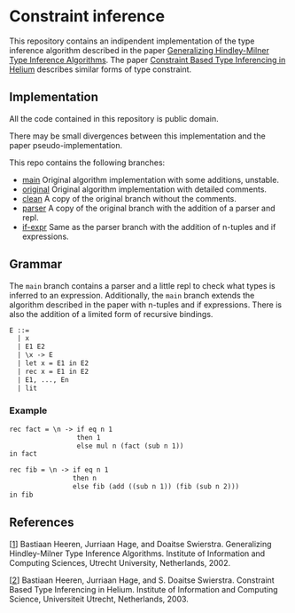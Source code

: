 # Constraint inference

This repository contains an indipendent implementation of the type
inference algorithm described in the paper
[Generalizing Hindley-Milner Type Inference Algorithms](#ref1).
The paper [Constraint Based Type Inferencing in Helium](#ref2) describes
similar forms of type constraint.

## Implementation

All the code contained in this repository is public domain.

There may be small divergences between this implementation and
the paper pseudo-implementation.

This repo contains the following branches:

- [main](https://github.com/bynect/constraint-inference/tree/main) Original algorithm implementation with some additions, unstable.
- [original](https://github.com/bynect/constraint-inference/tree/original) Original algorithm implementation with detailed comments.
- [clean](https://github.com/bynect/constraint-inference/tree/clean) A copy of the original branch without the comments.
- [parser](https://github.com/bynect/constraint-inference/tree/parser) A copy of the original branch with the addition of a parser and repl.
- [if-expr](https://github.com/bynect/constraint-inference/tree/if-expr) Same as the parser branch with the addition of n-tuples and if expressions.

## Grammar

The `main` branch contains a parser and a little repl to check what types is inferred to an expression.
Additionally, the `main` branch extends the algorithm described in the paper with n-tuples and if expressions.
There is also the addition of a limited form of recursive bindings.

```txt
E ::=
  | x
  | E1 E2
  | \x -> E
  | let x = E1 in E2
  | rec x = E1 in E2
  | E1, ..., En
  | lit
```

### Example

```txt
rec fact = \n -> if eq n 1
                 then 1
                 else mul n (fact (sub n 1))
in fact
```

```txt
rec fib = \n -> if eq n 1
                then n
				else fib (add ((sub n 1)) (fib (sub n 2)))
in fib
```

## References

[<a id="ref1">[1][paper-1]</a>] Bastiaan Heeren, Jurriaan Hage, and Doaitse Swierstra.
Generalizing Hindley-Milner Type Inference Algorithms. Institute of Information and Computing Sciences,
Utrecht University, Netherlands, 2002.

[<a id="ref2">[2][paper-2]</a>] Bastiaan Heeren, Jurriaan Hage, and S. Doaitse Swierstra.
Constraint Based Type Inferencing in Helium. Institute of Information and Computing Science,
Universiteit Utrecht, Netherlands, 2003.

[paper-1]: http://www.cs.uu.nl/research/techreps/repo/CS-2002/2002-031.pdf
[paper-2]: http://www.open.ou.nl/bhr/heeren-cp03.pdf
